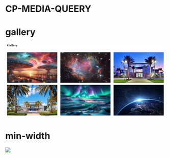 # CP-MEDIA-QUEERY
<h1> gallery</h1>
<a href="https://cerulean-crepe-2e9417.netlify.app/">
  <img src="gallery sc.png">
</a>
<h1> min-width</h1>
<a href="https://frolicking-kringle-0da6ad.netlify.app/">
  <img src="layout-Copy.png">
</a>
